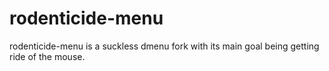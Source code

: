 #  rodenticide-menu

rodenticide-menu is a suckless dmenu fork with its main goal being getting ride of the mouse.
